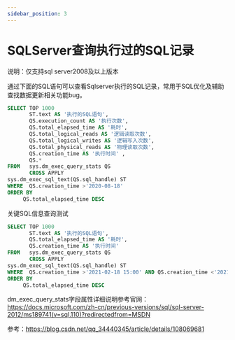 ```yaml
---
sidebar_position: 3
---
```


# SQLServer查询执行过的SQL记录

说明：仅支持sql server2008及以上版本

通过下面的SQL语句可以查看Sqlserver执行的SQL记录，常用于SQL优化及辅助查找数据更新相关功能bug。

```sql
SELECT TOP 1000
       ST.text AS '执行的SQL语句',
       QS.execution_count AS '执行次数',
       QS.total_elapsed_time AS '耗时',
       QS.total_logical_reads AS '逻辑读取次数',
       QS.total_logical_writes AS '逻辑写入次数',
       QS.total_physical_reads AS '物理读取次数',
       QS.creation_time AS '执行时间' ,  
       QS.*
FROM   sys.dm_exec_query_stats QS
       CROSS APPLY
sys.dm_exec_sql_text(QS.sql_handle) ST
WHERE  QS.creation_time >'2020-08-18'
ORDER BY
     QS.total_elapsed_time DESC
```

关键SQL信息查询测试

```sql
SELECT TOP 1000
       ST.text AS '执行的SQL语句',
       QS.total_elapsed_time AS '耗时',    
       QS.creation_time AS '执行时间' 
FROM   sys.dm_exec_query_stats QS
       CROSS APPLY
sys.dm_exec_sql_text(QS.sql_handle) ST
WHERE  QS.creation_time >'2021-02-18 15:00' AND QS.creation_time <'2021-02-18 23:00'
ORDER BY
     QS.total_elapsed_time DESC
```

dm_exec_query_stats字段属性详细说明参考官网：
<https://docs.microsoft.com/zh-cn/previous-versions/sql/sql-server-2012/ms189741(v=sql.110)?redirectedfrom=MSDN>

参考：<https://blog.csdn.net/qq_34440345/article/details/108069681>
